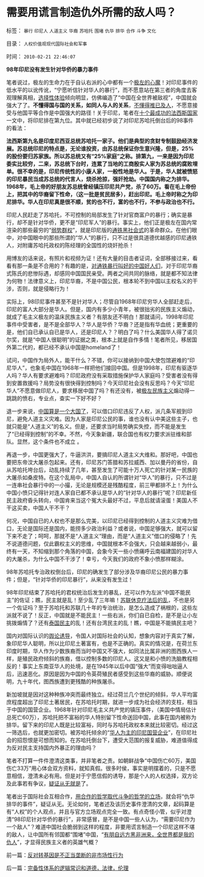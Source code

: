 # 需要用谎言制造仇外所需的敌人吗？

标签： `暴行` `印尼人` `人道主义` `华裔` `苏哈托` `围堵` `仇华` `排华` `合作` `斗争` `文化` 

目录： `人权价值观现代国际社会和军事`

时间： `2010-02-21 22:46:07`

**98年印尼没有发生针对华侨的暴力事件**

笔者说过，极左的生命力在于自认右派的心中都有一个[极左的心魔](../../../2009/7/26/极左生命力取决于右派的人格心魔.md)！对印尼事件的低水平的以讹传讹，“宁愿听信针对华人的暴行”，而不愿意站在第三者的角度去客观理解真相，[选择性体验](../../../2009/4/4/期望，预期和选择性体验；有调查也没有发言权.md)倾向明显，仿佛编造了“中国在全世界被敌视”，中国就会强大了了。**不懂得国与国的关系，如同人与人的关系**，[不懂得推已及人](../../../2009/6/19/“已所不欲，勿施于人”就是普世的价值观.md)，不愿意接受与他国平等合作是中国强大的路径！关于印尼，笔者在[十个最成功的法西斯国家](http://blog.sina.com.cn/s/blog_5563a64d0100bhej.html)一文中，将印尼排在第九位。其中就已经初步说了对印尼苏哈托倒台后的98事件的看法：

**法西斯第九名是印度尼西亚总统苏哈托一家子。他们是典型的贪财专制鼓励经济发展。苏总统印尼的特点是，无论谁投资，由苏总统保证你生意兴隆，但是，25%的股份要归苏家族。所以苏总统又有“25%家庭”之称。排第九，一来是因为印尼委实比较穷，二来，苏总统下台时，连累了当地的工商殷实人家为苏总统的腐败埋单。很不幸的是，印尼传统性的小康人家，一般性地是华人。于是，华人就被愤怒的印尼暴民当成苏总统的代言人，烧杀抢掠，强奸抢劫。中国国内称之为排华。1968年，毛上帝的好朋友苏总统曾经镇压印尼共产党，杀了60万。看在毛上帝份上，把其中的华裔留下性命，（这一批是贫民居多），赶出印尼。毛上帝时称之为印尼排华。华人在印尼真是很不顺，贫的也不行，富的也不行，不参与政治也不行。**

印尼人民赶走了苏哈托，不可控制的局部发生了针对官商富户的暴行；确实是暴行，却不是针对华侨，更不是“印尼军人”的暴行。事实上，他们正是极左在国内常渲染的那些最穷的“[弱势群权](../../../2009/7/31/弱势人群和人权弱势人群之人人平等.md)”，就是印尼版的[通铁黑社会式](http://blog.163.com/darthvad/blog/static/53399470200971005657759/)的革命群众。在他们眼中，对中国眼中的那些所谓的“华人”的暴行，只不过是很具道德优越感的印尼通铁人，对附庸苏哈托政权的陈经理的全国性的烧奸抢杀！

用博友的话来说，有照片和视频为证！还有大量的目击者证词，全部移接过来，看看有那一条是不合用的？有趣的是，[对通铁暴行叫好的中国好人们](http://darthvad.blog.sohu.com/129394309.html)，对于印尼华裔式陈氏的悲惨际遇，却感同中国国民亲受。两者之间共同的脉络，就是都不知法律为何物！法律意义上，印尼华裔，不是中国公民，根本轮不到中国以主权名义的干涉，否则，就是侵略行为！

实际上，98印尼事件甚至不是针对华人；尽管自1968年印尼穷华人全部赶走后，印尼的富人大部分是华人。但是，国内有多少小青年，被很拙劣的民族主义煽动，就成了毛主义极左的温床民族主义者？有朋友还不明白！那就请问，1998年印尼事件中受害者，是不是全部华人？华人是华侨？华裔？还是指有华血统；更重要的是，他们自已承认自已是华人，还是印尼人？？明白了吗？什么美国华人得了诺贝尔奖，就是“中国人很聪明”的证据之类，根本上就是自作多情！笔者所见，移居国外第二代的，都已经不承认中国是homeland了！

试问，中国作为局外人，能干什么？不错，你可以接纳到中国大使包馆避难的“印尼华人”，也象毛中国在1968年一样把他们接回中国。但是1998年，印尼有驱逐华人吗？华人有要求避难吗？印尼政府没有采取措施保护华人家庭吗？受害者没有得到安置救援吗？局势没有很快得到控制吗？今天印尼社会没有反思吗？今天“印尼华人”不愿意做印尼人，要求移居中国了吗？有还没有，被[极左民族主义](htthttp://blog.sina.com.cn/s/blog_5563a64d0100g1x8.html)煽动得一跳跳的愤右，专业点，查实一下好不好？

退一步来说，[中国算是一个大国了](../../../2009/9/30/中国是一个大国！.md)，可以借口印尼违反了人权，派几条军舰到印尼，避免人道主义灾难。因为人家是印尼公民的事，谁也没有认中美这些主子，也就只能是“人道主义”的名义。但是，还要求当时局势确实失控，而不能是发生了“已经得到控制”的不幸。不然，今天象新疆，联合国也有权力要求派驻维和部队。显然，这个条件也不成立 。

再退一步，中国更强大了，牛逼洪洪，要搞印尼人道主义大维和。那好吧，中国也要把东帝汶大屠杀包起来。还有，印尼苏门答腊和苏拉威西、加以曼丹的省份，自从苏哈托垮台后，动乱持续了几年，甚至发生了可能十万人死亡的针对某一民族的大屠杀如桑皮特。在这个乱局中，中国人自认的所谓针对“华人”的暴行，只不过是一连串社会暴行中的一小撮，无论是规模还是残酷程度，前三甲都排不上！为什么中国小愤只记得针对连人家自已都不承认是华人的“针对华人的暴行”呢？印尼新任民主政府昏头转向，中国肯来当这个冤大头最好不过，平息后就请滚蛋！美国人不干这买卖，中国人干不干？

何况，中国自已的人权也不是那么完美，以印尼已经得到控制的人道主义灾难为借口，无论是国际还是国内，能捞多少政治利益？或者说，中国足够强大，就可以留下来不走了；呵呵，那就不是“人道主义”理由，而是“人道主义”借口的侵略了！先不说道德问题，仅此霸权主义的思维，中国就根本不会强大，只会越来越弱小，最终有一天，不知缩到那个角落的中国，会象今天一些小愤痛呼云南福建国的对华人的大屠杀，为什么中国不干涉了！幸亏，今天我们的政府不象小愤那样糊涂。

98年苏哈托专治政权倒台后，印尼的确发生了部分涉及华裔印尼公民的暴力事件；但是，“针对华侨的印尼暴行”，从来没有发生过！

98年印尼结束了苏哈托的君权统治后发生的暴乱，还可以作为左派“中国不能民主”的佐证；瞧，民主就是乱！至少乱了三年嘛！[苏联休克疗法后的乱](../../../2008/12/23/私有化，关闭亏损国企，强化社会保障.md)，不也是另一个佐证吗？至于苏哈托和苏联几十年的专治统治，是怎么造成了祸根的，这些左派就不说了！反正，中国就是不能民主！一些右派，你们自已自检，是不是让小左挑拨煽情了？还有[泰国民主](http://blog.163.com/darthvad/blog/static/533994702009315111347618/)的乱！还有台湾民主的乱！瞧，中国是不能搞民主吧？

国内对国际认识的[舆论诱导](../../../2009/6/21/舆论诱导推广科学的发展观.md)，令国人对国际社会的认知，想象内容对于真实了解，象印尼华人聪明，所以比印尼土著富有，也是不正确的。真实的情况是，在荷兰东印度时期，华人作为少数族裔而当时中国又不强大，如同法比属非洲的图西族人一样，是殖民政府倾斜的族裔，借以控制多数的印尼人。这又是和小愤的洗脑教程相反的！事实上东南亚华人的处境，是在1945年以后中国“强大”而变得咄咄逼人后，迅速恶化。原因是因为中国的令英荷殖民者感受到这些华裔的威胁。顺便说明，九十年代，图西族遭到更残酷的种族屠杀。

新加坡就是因对这种种族冲突而最终独立。经过荷兰几个世纪的倾斜，华人平均富庶程度超出了印尼土著居民，在苏哈托时期，就进一步成为社会经济的支柱，相当于中国的国营企业。1968年针对印尼毛主义共产党的镇压事件，（美国中情局估计总死亡60万），苏哈托把不富裕的华人特别留下性命送回中国，此事在国内被称为排华。留下来的印尼人既是比较富裕，同时与苏哈托政权本来就比较密切。经过这一筛选后，也就更加密切。被苏哈托倾余的“[华人为主的印尼国营企业](../../../2009/8/14/特权民企距离俄国式寡头有多远？.md)”，在印尼社会的招怨恨是可想而知的。在苏哈托倒台下，遭受大范围的报复威胁，难道值得成为反对民主支持国内外暴正的理由吗？

笔者不打算一件件澄清这类事，并非笔者之责。如朝鲜战争“中国伤亡60万，美国伤亡33万”用心体会双方资料，就知真假。很多时侯，事实是明摆着的，只是不愿意相信，澄清未必有用。但是对于宁愿信假的诱导，那是个人的人权选择，双方论及此事若有争议，[疑证从无就是](../../../2009/5/19/疑证与实证的精确语义，及疑证从无.md)了。

笔者出于国际社会互相合作，[用合作的哲学取代斗争的哲学的立场](../../../2010/2/3/“斗争哲学”取代“务实合作”的传统文化.md)，就会将“仇华排华的事件”，疑证从无。无论如何，笔者述及该历史事件澄清的文章，起码算是有“人权”的个人观点，并且与官方立场观点完全一致。有点奇怪小管，似乎对澄清“98印尼针对华侨的暴行”，非常感冒，是不是中国一些人认为，“需要印尼作为一个敌人”？难道中国社会脆弱到这样的程度，非要用谎言制造一个印尼这样不堪的敌人，让中国所有邻国都“围堵”中国，“[有朋自远方黑非洲来，全世界都是我的仇人](../../../2009/12/17/正义向善的战争，和不正义的战争.md)”，才显得民族主义者的英雄气概？



前一篇：[反对转基因是不正当垄断的非市场性行为](../../../2010/2/12/反对转基因是不正当垄断的非市场性行为.md)

后一篇：[完备性体系的逻辑常识和道德，法律，伦理](../../../2010/2/21/完备性体系的逻辑常识和道德，法律，伦理.md)